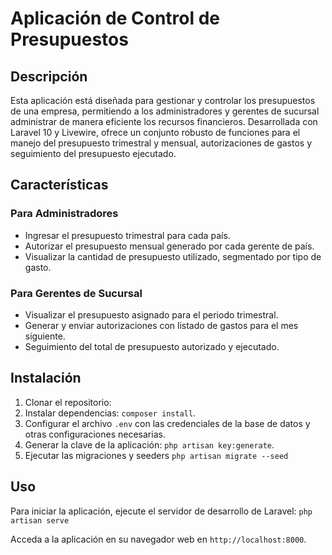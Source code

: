 # Aplicación de Control de Presupuestos

## Descripción
Esta aplicación está diseñada para gestionar y controlar los presupuestos de una empresa, permitiendo a los administradores y gerentes de sucursal administrar de manera eficiente los recursos financieros. Desarrollada con Laravel 10 y Livewire, ofrece un conjunto robusto de funciones para el manejo del presupuesto trimestral y mensual, autorizaciones de gastos y seguimiento del presupuesto ejecutado.

## Características
### Para Administradores
- Ingresar el presupuesto trimestral para cada país.
- Autorizar el presupuesto mensual generado por cada gerente de país.
- Visualizar la cantidad de presupuesto utilizado, segmentado por tipo de gasto.

### Para Gerentes de Sucursal
- Visualizar el presupuesto asignado para el periodo trimestral.
- Generar y enviar autorizaciones con listado de gastos para el mes siguiente.
- Seguimiento del total de presupuesto autorizado y ejecutado.

## Instalación
1. Clonar el repositorio:
2. Instalar dependencias: ```composer install```.
3. Configurar el archivo `.env` con las credenciales de la base de datos y otras configuraciones necesarias.
4. Generar la clave de la aplicación: ```php artisan key:generate```.
5. Ejecutar las migraciones y seeders ```php artisan migrate --seed```

## Uso
Para iniciar la aplicación, ejecute el servidor de desarrollo de Laravel:
```php artisan serve```

Acceda a la aplicación en su navegador web en `http://localhost:8000`.

<!-- ## Contribución
Las contribuciones son bienvenidas. Por favor, envía tus pull requests a la rama 'develop' para cualquier característica o corrección de errores. -->

<!-- ## Contacto
Para más información, por favor contacta a [Correo de contacto]. -->